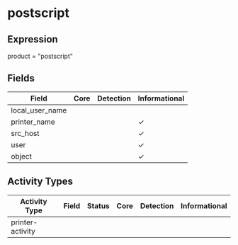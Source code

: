 postscript
==========

Expression
----------

product = "postscript"

Fields
------

| Field           | Core | Detection | Informational |
| --------------- | ---- | --------- | ------------- |
| local_user_name |      |           |               |
| printer_name    |      |           | &#10003;      |
| src_host        |      |           | &#10003;      |
| user            |      |           | &#10003;      |
| object          |      |           | &#10003;      |

Activity Types
--------------

| Activity Type    | Field | Status | Core | Detection | Informational |
| ---------------- | ----- | ------ | ---- | --------- | ------------- |
| printer-activity |       |        |      |           |               |

